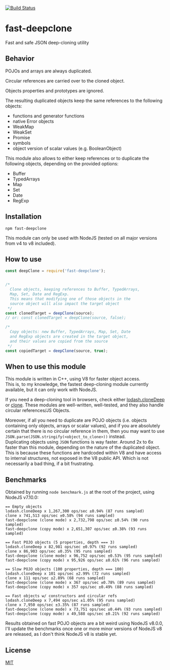 [![Build Status](https://travis-ci.org/scottinet/fast-deepclone.svg?branch=master)](https://travis-ci.org/scottinet/fast-deepclone)

# fast-deepclone

Fast and safe JSON deep-cloning utility


## Behavior

POJOs and arrays are always duplicated. 

Circular references are carried over to the cloned object.

Objects properties and prototypes are ignored.

The resulting duplicated objects keep the same references to the following objects:

* functions and generator functions
* native Error objects
* WeakMap 
* WeakSet 
* Promise
* symbols
* object version of scalar values (e.g. BooleanObject)

This module also allows to either keep references or to duplicate the following objects, depending on the provided options:

* Buffer
* TypedArrays
* Map
* Set
* Date 
* RegExp


## Installation

`npm fast-deepclone`

This module can only be used with NodeJS (tested on all major versions from v4 to v8 included).


## How to use


```js
const deepClone = require('fast-deepclone');


/*
  Clone objects, keeping references to Buffer, TypedArrays,
  Map, Set, Date and RegExp.
  This means that modifying one of those objects in the
  source object will also impact the target object
 */
const clonedTarget = deepClone(source);
// or: const clonedTarget = deepClone(source, false);

/*
  Copy objects: new Buffer, TypedArrays, Map, Set, Date
  and RegExp objects are created in the target object,
  and their values are copied from the source
 */
const copiedTarget = deepClone(source, true);
```

## When to use this module

This module is written in C++, using V8 for faster object access.  
This is, to my knowledge, the fastest deep-cloning module currently available, but it can only work with NodeJS.

If you need a deep-cloning tool in browsers, check either [lodash.cloneDeep](https://www.npmjs.com/package/lodash) or [clone](https://www.npmjs.com/package/clone). These modules are well-written, well-tested, and they also handle circular references/JS Objects.

Moreover, if all you need to duplicate are POJO objects (i.e. objects containing only objects, arrays or scalar values), and if you are absolutely certain that there is no circular reference in them, then you may want to use `JSON.parse(JSON.stringify(<object_to_clone>))` instead.  
Duplicating objects using `JSON` functions is way faster. Around 2x to 6x faster than this module, depending on the nature of the duplicated object.  
This is because these functions are hardcoded within V8 and have access to internal structures, not exposed in the V8 public API. Which is not necessarily a bad thing, if a bit frustrating.


## Benchmarks

Obtained by running `node benchmark.js` at the root of the project, using NodeJS v7.10.0:

```
== Empty objects
lodash.cloneDeep x 1,267,300 ops/sec ±0.94% (87 runs sampled)
clone x 741,513 ops/sec ±0.58% (94 runs sampled)
fast-deepclone (clone mode) x 2,732,798 ops/sec ±0.54% (90 runs sampled)
fast-deepclone (copy mode) x 2,651,307 ops/sec ±0.38% (93 runs sampled)

== Fast POJO objects (5 properties, depth === 3)
lodash.cloneDeep x 82,981 ops/sec ±0.97% (92 runs sampled)
clone x 86,903 ops/sec ±0.35% (95 runs sampled)
fast-deepclone (clone mode) x 96,752 ops/sec ±0.53% (95 runs sampled)
fast-deepclone (copy mode) x 95,926 ops/sec ±0.61% (96 runs sampled)

== Slow POJO objects (100 properties, depth === 100)
lodash.cloneDeep x 101 ops/sec ±2.99% (72 runs sampled)
clone x 111 ops/sec ±2.89% (68 runs sampled)
fast-deepclone (clone mode) x 367 ops/sec ±0.78% (89 runs sampled)
fast-deepclone (copy mode) x 357 ops/sec ±0.49% (88 runs sampled)

== Fast objects w/ constructors and circular refs
lodash.cloneDeep x 7,494 ops/sec ±1.05% (95 runs sampled)
clone x 7,950 ops/sec ±3.35% (87 runs sampled)
fast-deepclone (clone mode) x 73,751 ops/sec ±0.44% (93 runs sampled)
fast-deepclone (copy mode) x 49,588 ops/sec ±0.21% (92 runs sampled)
```

Results obtained on fast POJO objects are a bit weird using NodeJS v8.0.0, I'll update the benchmarks once one or more minor versions of NodeJS v8 are released, as I don't think NodeJS v8 is stable yet.

## License

[MIT](https://opensource.org/licenses/MIT)
